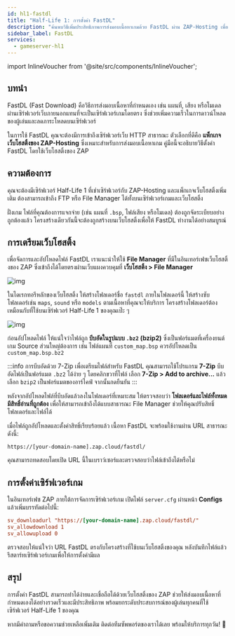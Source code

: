 ```yaml
---
id: hl1-fastdl
title: "Half-Life 1: การตั้งค่า FastDL"
description: "ค้นพบวิธีเพิ่มประสิทธิภาพการส่งมอบเนื้อหาเกมด้วย FastDL ผ่าน ZAP-Hosting เพื่อเพิ่มความเร็วในการดาวน์โหลดของผู้เล่นและประสิทธิภาพเซิร์ฟเวอร์ → เรียนรู้เพิ่มเติมตอนนี้"
sidebar_label: FastDL
services:
  - gameserver-hl1
---
```


import InlineVoucher from '@site/src/components/InlineVoucher';


## บทนำ

FastDL (Fast Download) คือวิธีการส่งมอบเนื้อหาที่กำหนดเอง เช่น แผนที่, เสียง หรือโมเดล ผ่านเซิร์ฟเวอร์เว็บภายนอกแทนที่จะเป็นเซิร์ฟเวอร์เกมโดยตรง ซึ่งช่วยเพิ่มความเร็วในการดาวน์โหลดของผู้เล่นและลดภาระโหลดบนเซิร์ฟเวอร์

ในการใช้ FastDL คุณจะต้องมีการเข้าถึงเซิร์ฟเวอร์เว็บ HTTP สาธารณะ ตัวเลือกที่ดีคือ **แพ็กเกจเว็บโฮสติ้งของ ZAP-Hosting** ซึ่งเหมาะสำหรับการส่งมอบเนื้อหาเกม คู่มือนี้จะอธิบายวิธีตั้งค่า FastDL โดยใช้เว็บโฮสติ้งของ ZAP

<InlineVoucher />

## ความต้องการ

คุณจะต้องมีเซิร์ฟเวอร์ Half-Life 1 ที่เช่าเซิร์ฟเวอร์กับ ZAP-Hosting และแพ็กเกจเว็บโฮสติ้งเพิ่มเติม ต้องสามารถเข้าถึง FTP หรือ File Manager ได้ทั้งบนเซิร์ฟเวอร์เกมและเว็บโฮสติ้ง

ฝั่งเกม ไฟล์ที่คุณต้องการแจกจ่าย (เช่น แผนที่ `.bsp`, ไฟล์เสียง หรือโมเดล) ต้องถูกจัดระเบียบอย่างถูกต้องแล้ว โครงสร้างเดียวกันนี้จะต้องถูกสร้างบนเว็บโฮสติ้งเพื่อให้ FastDL ทำงานได้อย่างสมบูรณ์

## การเตรียมเว็บโฮสติ้ง

เพื่อจัดการและอัปโหลดไฟล์ FastDL เราแนะนำให้ใช้ **File Manager** ที่มีในอินเทอร์เฟซเว็บโฮสติ้งของ ZAP ซึ่งเข้าถึงได้โดยตรงผ่านเว็บแผงควบคุมที่ **เว็บโฮสติ้ง > File Manager**

![img](https://screensaver01.zap-hosting.com/index.php/s/dptRwGTgL6bHXrE/preview)

ในไดเรกทอรีหลักของเว็บโฮสติ้ง ให้สร้างโฟลเดอร์ชื่อ `fastdl` ภายในโฟลเดอร์นี้ ให้สร้างซับโฟลเดอร์เช่น `maps`, `sound` หรือ `models` ตามเนื้อหาที่คุณจะให้บริการ โครงสร้างโฟลเดอร์ต้องเหมือนกับที่ใช้บนเซิร์ฟเวอร์ Half-Life 1 ของคุณเป๊ะ ๆ

![img](https://screensaver01.zap-hosting.com/index.php/s/beCCJPFT5si3wRZ/preview)

ก่อนอัปโหลดไฟล์ ให้แน่ใจว่าไฟล์ถูก **บีบอัดในรูปแบบ `.bz2` (bzip2)** ซึ่งเป็นฟอร์แมตที่เครื่องยนต์เกม Source ส่วนใหญ่ต้องการ เช่น ไฟล์แผนที่ `custom_map.bsp` ควรอัปโหลดเป็น `custom_map.bsp.bz2`

:::info การบีบอัดด้วย 7-Zip
เพื่อเตรียมไฟล์สำหรับ FastDL คุณสามารถใช้โปรแกรม **7-Zip** บีบอัดไฟล์เป็นฟอร์แมต `.bz2` ได้ง่าย ๆ โดยคลิกขวาที่ไฟล์ เลือก **7-Zip > Add to archive...** แล้วเลือก `bzip2` เป็นฟอร์แมตของอาร์ไคฟ์ จากนั้นกดยืนยัน
:::

หลังจากอัปโหลดไฟล์ที่บีบอัดแล้วลงในโฟลเดอร์ที่เหมาะสม ให้ตรวจสอบว่า **โฟลเดอร์และไฟล์ทั้งหมดมีสิทธิ์อ่านที่ถูกต้อง** เพื่อให้สามารถเข้าถึงได้แบบสาธารณะ File Manager ช่วยให้คุณปรับสิทธิ์โฟลเดอร์และไฟล์ได้

เมื่อไฟล์ถูกอัปโหลดและตั้งค่าสิทธิ์เรียบร้อยแล้ว เนื้อหา FastDL จะพร้อมใช้งานผ่าน URL สาธารณะดังนี้:

```
https://[your-domain-name].zap.cloud/fastdl/
```

คุณสามารถทดสอบโดยเปิด URL นี้ในเบราว์เซอร์และตรวจสอบว่าไฟล์เข้าถึงได้หรือไม่

## การตั้งค่าเซิร์ฟเวอร์เกม

ในอินเทอร์เฟซ ZAP ภายใต้การจัดการเซิร์ฟเวอร์เกม เปิดไฟล์ `server.cfg` ผ่านหน้า **Configs** แล้วเพิ่มบรรทัดต่อไปนี้:

```cfg
sv_downloadurl "https://[your-domain-name].zap.cloud/fastdl/"
sv_allowdownload 1
sv_allowupload 0
```

ตรวจสอบให้แน่ใจว่า URL FastDL ตรงกับโครงสร้างที่ใช้บนเว็บโฮสติ้งของคุณ หลังบันทึกไฟล์แล้ว รีสตาร์ทเซิร์ฟเวอร์เกมเพื่อให้การตั้งค่ามีผล

## สรุป

การตั้งค่า FastDL สามารถทำได้ง่ายและเชื่อถือได้ด้วยเว็บโฮสติ้งของ ZAP ช่วยให้ส่งมอบเนื้อหาที่กำหนดเองได้อย่างรวดเร็วและมีประสิทธิภาพ พร้อมยกระดับประสบการณ์ของผู้เล่นทุกคนที่ใช้เซิร์ฟเวอร์ Half-Life 1 ของคุณ

หากมีคำถามหรือขอความช่วยเหลือเพิ่มเติม ติดต่อทีมซัพพอร์ตของเราได้เลย พร้อมให้บริการทุกวัน! 🙂

<InlineVoucher />